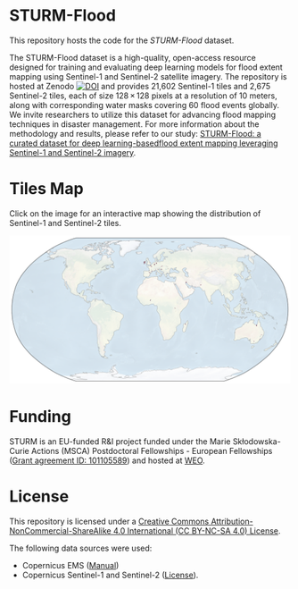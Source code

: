 # STURM-Flood

This repository hosts the code for the *STURM-Flood* dataset.

The STURM-Flood dataset is a high-quality, open-access resource designed for training and evaluating deep learning models for flood extent mapping using Sentinel-1 and Sentinel-2 satellite imagery. The repository is hosted at Zenodo [![DOI](https://zenodo.org/badge/DOI/10.5281/zenodo.12748983.svg)](https://doi.org/10.5281/zenodo.12748983) and provides 21,602 Sentinel-1 tiles and 2,675 Sentinel-2 tiles, each of size 128 × 128 pixels at a resolution of 10 meters, along with corresponding water masks covering 60 flood events globally. We invite researchers to utilize this dataset for advancing flood mapping techniques in disaster management. For more information about the methodology and results, please refer to our study: [STURM-Flood: a curated dataset for deep learning-basedflood extent mapping leveraging Sentinel-1 and Sentinel-2 imagery](https://doi.org/10.1080/20964471.2025.2458714).

# Tiles Map
Click on the image for an interactive map showing the distribution of Sentinel-1 and Sentinel-2 tiles.

[![View the interactive map](https://github.com/STURM-WEO/STURM-Flood/blob/gh-pages/maps/static.png)](https://sturm-weo.github.io/STURM-Flood/maps/STURM-flood-tiles-map.html)


# Funding
STURM is an EU-funded R&I project funded under the Marie Skłodowska-Curie Actions (MSCA) Postdoctoral Fellowships - European Fellowships ([Grant agreement ID: 101105589](https://doi.org/10.3030/101105589)) and hosted at [WEO](https://www.weo-water.com/).

# License

This repository is licensed under a [Creative Commons Attribution-NonCommercial-ShareAlike 4.0 International (CC BY-NC-SA 4.0) License](https://creativecommons.org/licenses/by-nc-sa/4.0/).

The following data sources were used:
- Copernicus EMS ([Manual](https://emergency.copernicus.eu/mapping/sites/default/files/files/JRCTechnicalReport_2020_Manual%20for%20Rapid%20Mapping%20Products_final.pdf))
- Copernicus Sentinel-1 and Sentinel-2 ([License](https://sentinels.copernicus.eu/documents/247904/690755/Sentinel_Data_Legal_Notice)).
